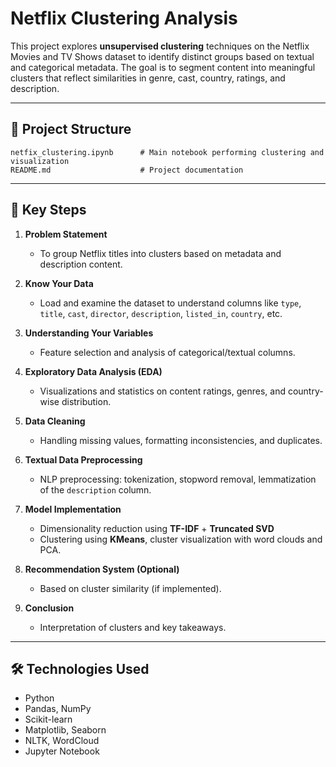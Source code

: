 # Netflix Clustering Analysis

This project explores **unsupervised clustering** techniques on the Netflix Movies and TV Shows dataset to identify distinct groups based on textual and categorical metadata. The goal is to segment content into meaningful clusters that reflect similarities in genre, cast, country, ratings, and description.

---

## 📂 Project Structure

```
netfix_clustering.ipynb      # Main notebook performing clustering and visualization
README.md                    # Project documentation
```

---

## 📌 Key Steps

1. **Problem Statement**
   - To group Netflix titles into clusters based on metadata and description content.

2. **Know Your Data**
   - Load and examine the dataset to understand columns like `type`, `title`, `cast`, `director`, `description`, `listed_in`, `country`, etc.

3. **Understanding Your Variables**
   - Feature selection and analysis of categorical/textual columns.

4. **Exploratory Data Analysis (EDA)**
   - Visualizations and statistics on content ratings, genres, and country-wise distribution.

5. **Data Cleaning**
   - Handling missing values, formatting inconsistencies, and duplicates.

6. **Textual Data Preprocessing**
   - NLP preprocessing: tokenization, stopword removal, lemmatization of the `description` column.

7. **Model Implementation**
   - Dimensionality reduction using **TF-IDF** + **Truncated SVD**
   - Clustering using **KMeans**, cluster visualization with word clouds and PCA.

8. **Recommendation System (Optional)**
   - Based on cluster similarity (if implemented).

9. **Conclusion**
   - Interpretation of clusters and key takeaways.

---

## 🛠️ Technologies Used

- Python
- Pandas, NumPy
- Scikit-learn
- Matplotlib, Seaborn
- NLTK, WordCloud
- Jupyter Notebook 

